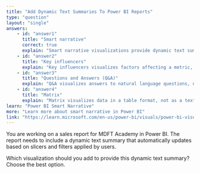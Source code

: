```yaml
---
title: "Add Dynamic Text Summaries To Power BI Reports"
type: "question"
layout: "single"
answers:
    - id: "answer1"
      title: "Smart narrative"
      correct: true
      explain: "Smart narrative visualizations provide dynamic text summaries that update with slicers and filters."
    - id: "answer2"
      title: "Key influencers"
      explain: "Key influencers visualizes factors affecting a metric, not text summaries."
    - id: "answer3"
      title: "Questions and Answers (Q&A)"
      explain: "Q&A visualizes answers to natural language questions, not text summaries."
    - id: "answer4"
      title: "Matrix"
      explain: "Matrix visualizes data in a table format, not as a text summary."
learn: "Power BI Smart Narrative"
more: "Learn more about smart narrative in Power BI"
link: "https://learn.microsoft.com/en-us/power-bi/visuals/power-bi-visualization-smart-narrative"
---
```

You are working on a sales report for MDFT Academy in Power BI. The report needs to include a dynamic text summary that automatically updates based on slicers and filters applied by users.

Which visualization should you add to provide this dynamic text summary? Choose the best option.
